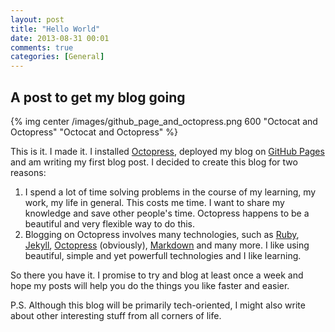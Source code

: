 ```yaml
---
layout: post
title: "Hello World"
date: 2013-08-31 00:01
comments: true
categories: [General] 
---
```


## A post to get my blog going

{% img center /images/github_page_and_octopress.png 600 "Octocat and Octopress" "Octocat and Octopress" %}

This is it. I made it. I installed [Octopress](http://octopress.org/), deployed my blog on [GitHub Pages](http://pages.github.com/) and am writing my first blog post. I decided to create this blog for two reasons: <!-- more -->

1. I spend a lot of time solving problems in the course of my learning, my work, my life in general. This costs me time. I want to share my knowledge and save other people's time. Octopress happens to be a beautiful and very flexible way to do this.
2. Blogging on Octopress involves many technologies, such as [Ruby](https://www.ruby-lang.org/en/), [Jekyll](http://jekyllrb.com/), [Octopress](http://octopress.org/) (obviously), [Markdown](http://daringfireball.net/projects/markdown/) and many more. I like using beautiful, simple and yet powerfull technologies and I like learning.

So there you have it. I promise to try and blog at least once a week and hope my posts will help you do the things you like faster and easier.

P.S. Although this blog will be primarily tech-oriented, I might also write about other interesting stuff from all corners of life.